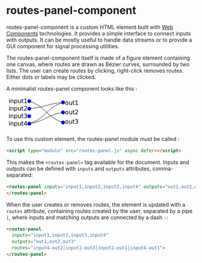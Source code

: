 # routes-panel-component

routes-panel-component is a custom HTML element built with [Web Components](https://developer.mozilla.org/en-US/docs/Web/Web_Components)
technologies. It provides a simple interface to connect inputs with outputs. It
can be mostly useful to handle data streams or to provide a GUI component for
signal processing utilities.

The routes-panel-component itself is made of a figure element containing one
canvas, where routes are drawn as Bézier curves, surrounded by two lists. The
user can create routes by clicking, right-click removes routes. Either dots or
labels may be clicked.

A minimalist routes-panel component looks like this :

![routes-panel demo](demo.png "routes-panel demo")

To use this custom element, the routes-panel module must be called :
```html
<script type="module" src="routes-panel.js" async defer></script>
```
This makes the `<routes-panel>` tag available for the document. Inputs and
outputs can be defined with `inputs` and `outputs` attributes, comma-separated:
```html
<routes-panel inputs="input1,input2,input3,input4" outputs="out1,out2,out3">
</routes-panel>
```
When the user creates or removes routes, the element is updated with a `routes`
attribute, containing routes created by the user, separated by a pipe `|`, where
inputs and matching outputs are connected by a dash `-`:
```html
<routes-panel
  inputs="input1,input2,input3,input4"
  outputs="out1,out2,out3"
  routes="input4-out2|input1-out3|input2-out1|input4-out1">
</routes-panel>
```
